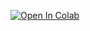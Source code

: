 
[![Open In Colab](https://colab.research.google.com/assets/colab-badge.svg)](https://colab.research.google.com/github/emartineznunez/latex/blob/master/colab.ipynb)
